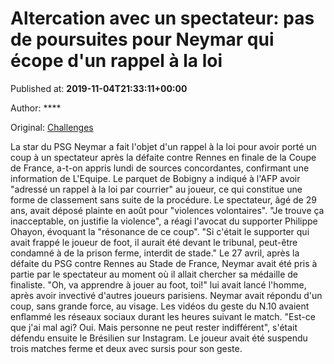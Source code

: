 
# Altercation avec un spectateur: pas de poursuites pour Neymar qui écope d'un rappel à la loi

Published at: **2019-11-04T21:33:11+00:00**

Author: ****

Original: [Challenges](https://www.challenges.fr/sport/altercation-avec-un-spectateur-pas-de-poursuites-pour-neymar-qui-ecope-d-un-rappel-a-la-loi_683136)

La star du PSG Neymar a fait l'objet d'un rappel à la loi pour avoir porté un coup à un spectateur après la défaite contre Rennes en finale de la Coupe de France, a-t-on appris lundi de sources concordantes, confirmant une information de L'Equipe.
Le parquet de Bobigny a indiqué à l'AFP avoir "adressé un rappel à la loi par courrier" au joueur, ce qui constitue une forme de classement sans suite de la procédure.
Le spectateur, âgé de 29 ans, avait déposé plainte en août pour "violences volontaires".
"Je trouve ça inacceptable, on justifie la violence", a réagi l'avocat du supporter Philippe Ohayon, évoquant la "résonance de ce coup". "Si c'était le supporter qui avait frappé le joueur de foot, il aurait été devant le tribunal, peut-être condamné à de la prison ferme, interdit de stade."
Le 27 avril, après la défaite du PSG contre Rennes au Stade de France, Neymar avait été pris à partie par le spectateur au moment où il allait chercher sa médaille de finaliste.
"Oh, va apprendre à jouer au foot, toi!" lui avait lancé l'homme, après avoir invectivé d'autres joueurs parisiens.
Neymar avait répondu d'un coup, sans grande force, au visage.
Les vidéos du geste du N.10 avaient enflammé les réseaux sociaux durant les heures suivant le match.
"Est-ce que j'ai mal agi? Oui. Mais personne ne peut rester indifférent", s'était défendu ensuite le Brésilien sur Instagram.
Le joueur avait été suspendu trois matches ferme et deux avec sursis pour son geste.
